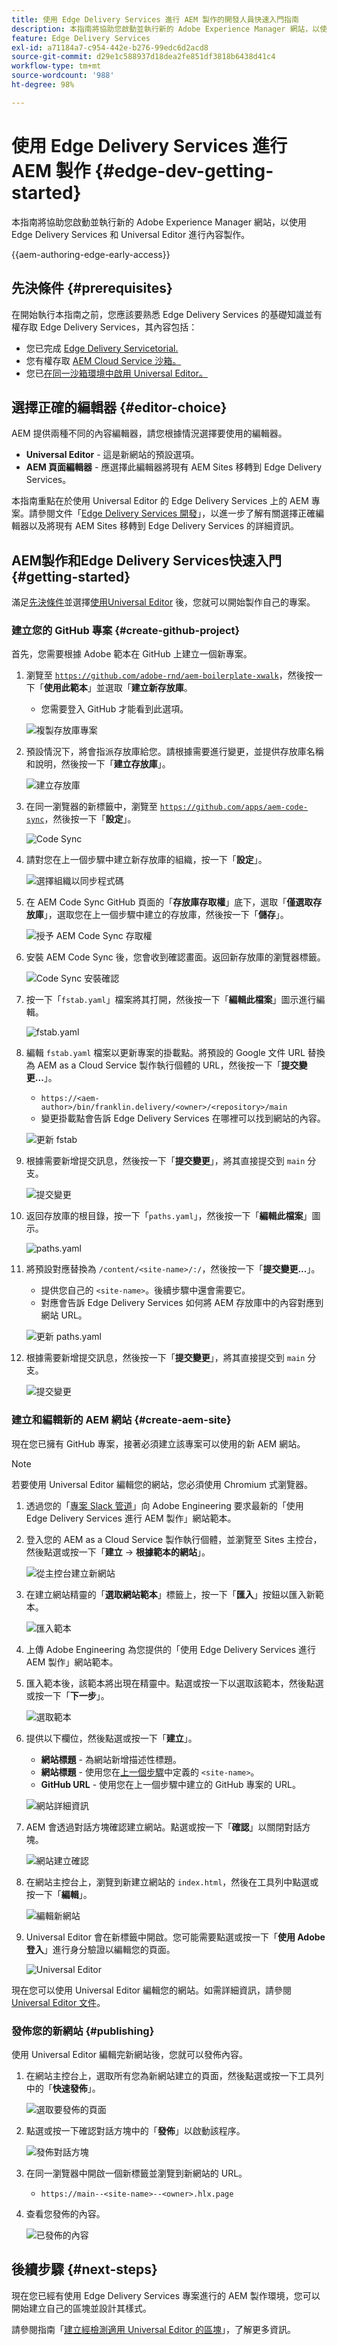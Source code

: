 ```yaml
---
title: 使用 Edge Delivery Services 進行 AEM 製作的開發人員快速入門指南
description: 本指南將協助您啟動並執行新的 Adobe Experience Manager 網站，以使用 Edge Delivery Services 和 Universal Editor 進行內容製作
feature: Edge Delivery Services
exl-id: a71184a7-c954-442e-b276-99edc6d2acd8
source-git-commit: d29e1c588937d18dea2fe851df3818b6438d41c4
workflow-type: tm+mt
source-wordcount: '988'
ht-degree: 98%

---
```


# 使用 Edge Delivery Services 進行 AEM 製作 {#edge-dev-getting-started}

本指南將協助您啟動並執行新的 Adobe Experience Manager 網站，以使用 Edge Delivery Services 和 Universal Editor 進行內容製作。

{{aem-authoring-edge-early-access}}

## 先決條件 {#prerequisites}

在開始執行本指南之前，您應該要熟悉 Edge Delivery Services 的基礎知識並有權存取 Edge Delivery Services，其內容包括：

* 您已完成 [Edge Delivery Servicetorial.](/help/edge/developer/tutorial.md)
* 您有權存取 [AEM Cloud Service 沙箱。](/help/implementing/cloud-manager/getting-access-to-aem-in-cloud/introduction-sandbox-programs.md)
* 您已[在同一沙箱環境中啟用 Universal Editor。](/help/implementing/universal-editor/getting-started.md)

## 選擇正確的編輯器 {#editor-choice}

AEM 提供兩種不同的內容編輯器，請您根據情況選擇要使用的編輯器。

* **Universal Editor** - 這是新網站的預設選項。
* **AEM 頁面編輯器** - 應選擇此編輯器將現有 AEM Sites 移轉到 Edge Delivery Services。

本指南重點在於使用 Universal Editor 的 Edge Delivery Services 上的 AEM 專案。請參閱文件「[Edge Delivery Services 開發](/help/edge/developing.md)」，以進一步了解有關選擇正確編輯器以及將現有 AEM Sites 移轉到 Edge Delivery Services 的詳細資訊。

## AEM製作和Edge Delivery Services快速入門 {#getting-started}

滿足[先決條件](#prerequisites)並選擇[使用Universal Editor](#editor-choice) 後，您就可以開始製作自己的專案。

### 建立您的 GitHub 專案 {#create-github-project}

首先，您需要根據 Adobe 範本在 GitHub 上建立一個新專案。

1. 瀏覽至 [`https://github.com/adobe-rnd/aem-boilerplate-xwalk`](https://github.com/adobe-rnd/aem-boilerplate-xwalk)，然後按一下「**使用此範本**」並選取「**建立新存放庫**。

   * 您需要登入 GitHub 才能看到此選項。

   ![複製存放庫專案](assets/edge-dev-getting-started/use-template-project.png)

1. 預設情況下，將會指派存放庫給您。請根據需要進行變更，並提供存放庫名稱和說明，然後按一下「**建立存放庫**」。

   ![建立存放庫](assets/edge-dev-getting-started/create-repo.png)

1. 在同一瀏覽器的新標籤中，瀏覽至 [`https://github.com/apps/aem-code-sync`](https://github.com/apps/aem-code-sync)，然後按一下「**設定**」。

   ![Code Sync](assets/edge-dev-getting-started/configure-code-sync.png)

1. 請對您在上一個步驟中建立新存放庫的組織，按一下「**設定**」。

   ![選擇組織以同步程式碼](assets/edge-dev-getting-started/code-sync-org.png)

1. 在 AEM Code Sync GitHub 頁面的「**存放庫存取權**」底下，選取「**僅選取存放庫**」，選取您在上一個步驟中建立的存放庫，然後按一下「**儲存**」。

   ![授予 AEM Code Sync 存取權](assets/edge-dev-getting-started/grant-code-sync-acces.png)

1. 安裝 AEM Code Sync 後，您會收到確認畫面。返回新存放庫的瀏覽器標籤。

   ![Code Sync 安裝確認](assets/edge-dev-getting-started/confirmation.png)

1. 按一下「`fstab.yaml`」檔案將其打開，然後按一下「**編輯此檔案**」圖示進行編輯。

   ![fstab.yaml](assets/edge-dev-getting-started/fstab.png)

1. 編輯 `fstab.yaml` 檔案以更新專案的掛載點。將預設的 Google 文件 URL 替換為 AEM as a Cloud Service 製作執行個體的 URL，然後按一下「**提交變更...**」。

   * `https://<aem-author>/bin/franklin.delivery/<owner>/<repository>/main`
   * 變更掛載點會告訴 Edge Delivery Services 在哪裡可以找到網站的內容。

   ![更新 fstab](assets/edge-dev-getting-started/fstab-update.png)

1. 根據需要新增提交訊息，然後按一下「**提交變更**」，將其直接提交到 `main` 分支。

   ![提交變更](assets/edge-dev-getting-started/commit-fstab-changes.png)

1. 返回存放庫的根目錄，按一下「`paths.yaml`」，然後按一下「**編輯此檔案**」圖示。

   ![paths.yaml](assets/edge-dev-getting-started/paths.png)

1. 將預設對應替換為 `/content/<site-name>/:/`，然後按一下「**提交變更...**」。

   * 提供您自己的 `<site-name>`。後續步驟中還會需要它。
   * 對應會告訴 Edge Delivery Services 如何將 AEM 存放庫中的內容對應到網站 URL。

   ![更新 paths.yaml](assets/edge-dev-getting-started/paths-update.png)

1. 根據需要新增提交訊息，然後按一下「**提交變更**」，將其直接提交到 `main` 分支。

   ![提交變更](assets/edge-dev-getting-started/commit-fstab-changes.png)

### 建立和編輯新的 AEM 網站 {#create-aem-site}

現在您已擁有 GitHub 專案，接著必須建立該專案可以使用的新 AEM 網站。

>[!NOTE]
>
>若要使用 Universal Editor 編輯您的網站，您必須使用 Chromium 式瀏覽器。

1. 透過您的「[專案 Slack 管道](/help/edge/docs/slack.md)」向 Adobe Engineering 要求最新的「使用 Edge Delivery Services 進行 AEM 製作」網站範本。

1. 登入您的 AEM as a Cloud Service 製作執行個體，並瀏覽至 Sites 主控台，然後點選或按一下「**建立** -> **根據範本的網站**」。

   ![從主控台建立新網站](assets/edge-dev-getting-started/create-site-console.png)

1. 在建立網站精靈的「**選取網站範本**」標籤上，按一下「**匯入**」按鈕以匯入新範本。

   ![匯入範本](assets/edge-dev-getting-started/site-templates.png)

1. 上傳 Adobe Engineering 為您提供的「使用 Edge Delivery Services 進行 AEM 製作」網站範本。

1. 匯入範本後，該範本將出現在精靈中。點選或按一下以選取該範本，然後點選或按一下「**下一步**」。

   ![選取範本](assets/edge-dev-getting-started/select-template.png)

1. 提供以下欄位，然後點選或按一下「**建立**」。

   * **網站標題** - 為網站新增描述性標題。
   * **網站標題** - 使用您在[上一個步驟](#create-github-project)中定義的 `<site-name>`。
   * **GitHub URL** - 使用您在上一個步驟中建立的 GitHub 專案的 URL。

   ![網站詳細資訊](assets/edge-dev-getting-started/create-site-details.png)

1. AEM 會透過對話方塊確認建立網站。點選或按一下「**確認**」以關閉對話方塊。

   ![網站建立確認](assets/edge-dev-getting-started/site-creation-confirmation.png)

1. 在網站主控台上，瀏覽到新建立網站的 `index.html`，然後在工具列中點選或按一下「**編輯**」。

   ![編輯新網站](assets/edge-dev-getting-started/new-site.png)

1. Universal Editor 會在新標籤中開啟。您可能需要點選或按一下「**使用 Adobe 登入**」進行身分驗證以編輯您的頁面。

   ![Universal Editor](assets/edge-dev-getting-started/universal-editor.png)

現在您可以使用 Universal Editor 編輯您的網站。如需詳細資訊，請參閱 [Universal Editor 文件](/help/sites-cloud/authoring/universal-editor/authoring.md)。

### 發佈您的新網站 {#publishing}

使用 Universal Editor 編輯完新網站後，您就可以發佈內容。

1. 在網站主控台上，選取所有您為新網站建立的頁面，然後點選或按一下工具列中的「**快速發佈**」。

   ![選取要發佈的頁面](assets/edge-dev-getting-started/publishing.png)

1. 點選或按一下確認對話方塊中的「**發佈**」以啟動該程序。

   ![發佈對話方塊](assets/edge-dev-getting-started/publish-confirmation.png)

1. 在同一瀏覽器中開啟一個新標籤並瀏覽到新網站的 URL。

   * `https://main--<site-name>--<owner>.hlx.page`

1. 查看您發佈的內容。

   ![已發佈的內容](assets/edge-dev-getting-started/published-site.png)

## 後續步驟 {#next-steps}

現在您已經有使用 Edge Delivery Services 專案進行的 AEM 製作環境，您可以開始建立自己的區塊並設計其樣式。

請參閱指南「[建立經檢測適用 Universal Editor 的區塊](/help/edge/create-block.md)」，了解更多資訊。
